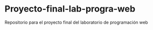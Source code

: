# Proyecto-final-lab-progra-web
Repositorio para el proyecto final del laboratorio de programación web
